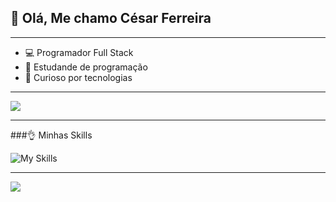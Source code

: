 ## 👋 Olá, Me chamo César Ferreira
---
- 💻 Programador Full Stack
- 📝 Estudande de programação
- 👀 Curioso por tecnologias 
---
<img src="https://github-readme-stats-git-masterrstaa-rickstaa.vercel.app/api?username=CesarFerre&theme=dark">


---

###👌 Minhas Skills

![My Skills](https://skills.thijs.gg/icons?i=html,css,js,figma,cs,vscode,mysql,linkedin,discord,instagram&perline=50)


---


<img src="https://github-readme-stats.vercel.app/api/top-langs/?username=CesarFerre&theme=dark">
